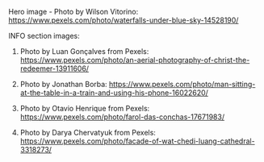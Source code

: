 Hero image - Photo by Wilson  Vitorino: https://www.pexels.com/photo/waterfalls-under-blue-sky-14528190/

INFO section images:
1. Photo by Luan Gonçalves from Pexels: https://www.pexels.com/photo/an-aerial-photography-of-christ-the-redeemer-13911606/

2. Photo by Jonathan Borba: https://www.pexels.com/photo/man-sitting-at-the-table-in-a-train-and-using-his-phone-16022620/

3. Photo by Otavio Henrique from Pexels: https://www.pexels.com/photo/farol-das-conchas-17671983/

4. Photo by Darya Chervatyuk from Pexels: https://www.pexels.com/photo/facade-of-wat-chedi-luang-cathedral-3318273/